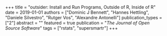 +++
title = "outsider: Install and Run Programs, Outside of R, Inside of R"
date = 2019-01-01
authors = ["Dominic J Bennett", "Hannes Hettling", "Daniele Silvestro", "Rutger Vos", "Alexandre Antonelli"]
publication_types = ["2"]
abstract = ""
featured = true
publication = "*The Journal of Open Source Software*"
tags = ["rstats", "supersmartr"]
+++


